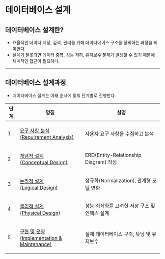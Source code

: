 # 데이터베이스 설계

## 데이터베이스 설계란?

* 효율적인 데이터 저장, 검색, 관리를 위해 데이터베이스 구조를 정의하는 과정을 의미한다.
* 설계가 잘못되면 데이터 중복, 성능 저하, 유지보수 문제가 발생할 수 있기 때문에 체계적인 접근이 필요하다.

***

## 데이터베이스 설계과정

* 데이터베이스 설계는 아래 순서에 맞춰 단계별로 진행한다.

| 단계 | 명칭                                                                                                    | 설명                                  |
| -- | ----------------------------------------------------------------------------------------------------- | ----------------------------------- |
| 1  | <p><a href="requirement-analysis/">요구 사항 분석<br>(Requirement Analysis)</a></p>                         | 사용자 요구 사항을 수집하고 분석                  |
| 2  | <p><a href="conceptual-design.md">개념적 설계<br>(Conceptual Design)</a></p>                               | ERD(Entity-Relationship Diagram) 작성 |
| 3  | <p><a href="logical-design/">논리적 설계<br>(Logical Design)</a></p>                                       | 정규화(Normalization), 관계형 모델 변환       |
| 4  | <p><a href="physical-design.md">물리적 설계<br>(Physical Design)</a></p>                                   | 성능 최적화를 고려한 저장 구조 및 인덱스 설계          |
| 5  | <p><a href="implementation-and-maintenance.md">구현 및 운영<br>(Implementation &#x26; Maintenance)</a></p> | 실제 데이터베이스 구축, 튜닝 및 유지보수             |
